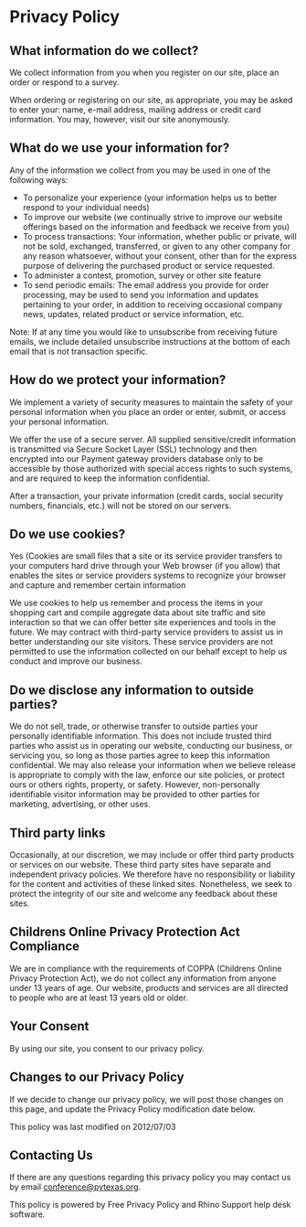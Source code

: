 # Privacy Policy

## What information do we collect?

We collect information from you when you register on our site, place an order 
or respond to a survey.

When ordering or registering on our site, as appropriate, you may be asked to 
enter your: name, e-mail address, mailing address or credit card information. 
You may, however, visit our site anonymously.

## What do we use your information for?

Any of the information we collect from you may be used in one of the following 
ways:

- To personalize your experience (your information helps us to better respond 
    to your individual needs)
- To improve our website (we continually strive to improve our website 
    offerings based on the information and feedback we receive from you)
- To process transactions: Your information, whether public or private, will 
    not be sold, exchanged, transferred, or given to any other company for any 
    reason whatsoever, without your consent, other than for the express purpose 
    of delivering the purchased product or service requested.
- To administer a contest, promotion, survey or other site feature
- To send periodic emails: The email address you provide for order processing, 
    may be used to send you information and updates pertaining to your order, 
    in addition to receiving occasional company news, updates, related product 
    or service information, etc.

Note: If at any time you would like to unsubscribe from receiving future emails, we include detailed unsubscribe instructions at the bottom of each email that is not transaction specific.

## How do we protect your information?

We implement a variety of security measures to maintain the safety of your personal information when you place an order or enter, submit, or access your personal information.

We offer the use of a secure server. All supplied sensitive/credit information is transmitted via Secure Socket Layer (SSL) technology and then encrypted into our Payment gateway providers database only to be accessible by those authorized with special access rights to such systems, and are required to keep the information confidential.

After a transaction, your private information (credit cards, social security numbers, financials, etc.) will not be stored on our servers.

## Do we use cookies?

Yes (Cookies are small files that a site or its service provider transfers to your computers hard drive through your Web browser (if you allow) that enables the sites or service providers systems to recognize your browser and capture and remember certain information

We use cookies to help us remember and process the items in your shopping cart and compile aggregate data about site traffic and site interaction so that we can offer better site experiences and tools in the future. We may contract with third-party service providers to assist us in better understanding our site visitors. These service providers are not permitted to use the information collected on our behalf except to help us conduct and improve our business.

## Do we disclose any information to outside parties?

We do not sell, trade, or otherwise transfer to outside parties your personally identifiable information. This does not include trusted third parties who assist us in operating our website, conducting our business, or servicing you, so long as those parties agree to keep this information confidential. We may also release your information when we believe release is appropriate to comply with the law, enforce our site policies, or protect ours or others rights, property, or safety. However, non-personally identifiable visitor information may be provided to other parties for marketing, advertising, or other uses.

## Third party links

Occasionally, at our discretion, we may include or offer third party products or services on our website. These third party sites have separate and independent privacy policies. We therefore have no responsibility or liability for the content and activities of these linked sites. Nonetheless, we seek to protect the integrity of our site and welcome any feedback about these sites.

## Childrens Online Privacy Protection Act Compliance

We are in compliance with the requirements of COPPA (Childrens Online Privacy Protection Act), we do not collect any information from anyone under 13 years of age. Our website, products and services are all directed to people who are at least 13 years old or older.

## Your Consent

By using our site, you consent to our privacy policy.

## Changes to our Privacy Policy

If we decide to change our privacy policy, we will post those changes on this page, and update the Privacy Policy modification date below.

This policy was last modified on 2012/07/03

## Contacting Us

If there are any questions regarding this privacy policy you may contact us by email <a href="mailto: conference@pytexas.org">conference@pytexas.org</a>.

This policy is powered by Free Privacy Policy and Rhino Support help desk software.
